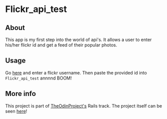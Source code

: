 # Flickr_api_test

## About

This app is my first step into the world of api's. It allows a user to enter his/her flickr id and get a feed of their popular photos.

## Usage

Go [here](https://www.webpagefx.com/tools/idgettr/) and enter a flickr username.
Then paste the provided id into `Flickr_api_test` annnnd BOOM!

## More info
This project is part of [TheOdinProject's](http://www.theodinproject.com) Rails track.
The project itself can be seen [here](https://www.theodinproject.com/courses/ruby-on-rails/lessons/apis)!

